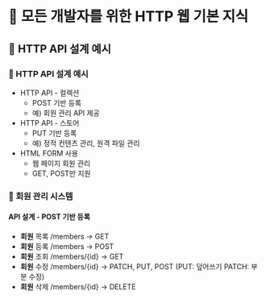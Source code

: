 # :book: 모든 개발자를 위한 HTTP 웹 기본 지식
## :pushpin: HTTP API 설계 예시

### :seedling: HTTP API 설계 예시
- HTTP API - 컬렉션
  - POST 기반 등록
  - 예) 회원 관리 API 제공
- HTTP API - 스토어
  - PUT 기반 등록
  - 예) 정적 컨텐츠 관리, 원격 파일 관리
- HTML FORM 사용
  - 웹 페이지 회원 관리
  - GET, POST만 지원

### :seedling: 회원 관리 시스템
#### API 설계 - POST 기반 등록

- **회원** 목록 /members -> GET
- **회원** 등록 /members -> POST
- **회원** 조회 /members/{id} -> GET
- **회원** 수정 /members/{id} -> PATCH, PUT, POST (PUT: 덮어쓰기 PATCH: 부분 수정)
- **회원** 삭제 /members/{id} -> DELETE
